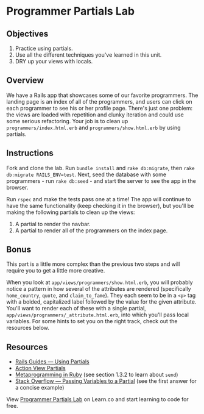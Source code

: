 # Programmer Partials Lab

## Objectives
1. Practice using partials.
2. Use all the different techniques you've learned in this unit.
3. DRY up your views with locals.

## Overview

We have a Rails app that showcases some of our favorite programmers. The landing page is an index of all of the programmers, and users can click on each programmer to see his or her profile page. There's just one problem: the views are loaded with repetition and clunky iteration and could use some serious refactoring. Your job is to clean up `programmers/index.html.erb` and `programmers/show.html.erb` by using partials.

## Instructions

Fork and clone the lab. Run `bundle install` and `rake db:migrate`, then `rake db:migrate RAILS_ENV=test`. Next, seed the database with some programmers - run `rake db:seed` - and start the server to see the app in the browser.

Run `rspec` and make the tests pass one at a time! The app will continue to have the same functionality (keep checking it in the browser), but you'll be making the following partials to clean up the views:

1. A partial to render the navbar.
2. A partial to render all of the programmers on the index page.

## Bonus

This part is a little more complex than the previous two steps and will require you to get a little more creative.

When you look at `app/views/programmers/show.html.erb`, you will probably notice a pattern in how several of the attributes are rendered (specifically `home_country`, `quote`, and `claim_to_fame`). They each seem to be in a `<p>` tag with a bolded, capitalized label followed by the value for the given attribute. You'll want to render each of these with a single partial, `app/views/programmers/_attribute.html.erb`, into which you'll pass local variables. For some hints to set you on the right track, check out the resources below.

## Resources
- [Rails Guides — Using Partials](http://guides.rubyonrails.org/layouts_and_rendering.html#using-partials)
- [Action View Partials](http://api.rubyonrails.org/classes/ActionView/PartialRenderer.html)
- [Metaprogramming in Ruby](http://ruby-metaprogramming.rubylearning.com/html/ruby_metaprogramming_2.html) (see section 1.3.2 to learn about `send`)
- [Stack Overflow — Passing Variables to a Partial](http://stackoverflow.com/questions/16242121/rails-4-passing-variable-to-partial) (see the first answer for a concise example)

<p data-visibility='hidden'>View <a href='https://learn.co/lessons/rails-programmer-profile-partials' title='Programmer Partials Lab'>Programmer Partials Lab</a> on Learn.co and start learning to code for free.</p>